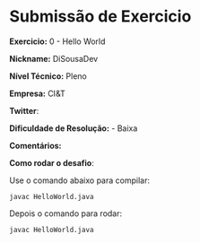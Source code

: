 # Submissão de Exercicio

**Exercicio:** 0 - Hello World

**Nickname:** DiSousaDev

**Nível Técnico:** Pleno

**Empresa:** CI&T

**Twitter**:

**Dificuldade de Resolução:** - Baixa

**Comentários:** 

**Como rodar o desafio**: 

Use o comando abaixo para compilar: 
```
javac HelloWorld.java
```
Depois o comando para rodar:
```
javac HelloWorld.java
```